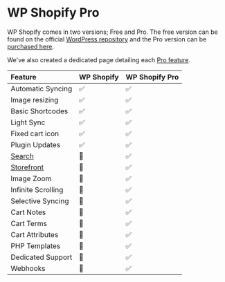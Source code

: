 # WP Shopify Pro

WP Shopify comes in two versions; Free and Pro. The free version can be found on the official [WordPress repository](https://wordpress.org/plugins/wpshopify/) and the Pro version can be [purchased here](https://wpshop.io/purchase?utm_medium=docs&utm_source=license&utm_campaign=upgrade).

We've also created a dedicated page detailing each [Pro feature](https://wpshop.io/pro-features?utm_medium=docs&utm_source=license&utm_campaign=upgrade).

| Feature                                 | WP Shopify                     | WP Shopify Pro                 |
| :-------------------------------------- | :----------------------------- | :----------------------------- |
| Automatic Syncing                       | <span class="icon-l">✅</span> | <span class="icon-l">✅</span> |
| Image resizing                          | <span class="icon-l">✅</span> | <span class="icon-l">✅</span> |
| Basic Shortcodes                        | <span class="icon-l">✅</span> | <span class="icon-l">✅</span> |
| Light Sync                              | <span class="icon-l">✅</span> | <span class="icon-l">✅</span> |
| Fixed cart icon                         | <span class="icon-l">✅</span> | <span class="icon-l">✅</span> |
| Plugin Updates                          | <span class="icon-l">✅</span> | <span class="icon-l">✅</span> |
| [Search](shortcodes/wps_search)         | <span class="icon-l">🚫</span> | <span class="icon-l">✅</span> |
| [Storefront](shortcodes/wps_storefront) | <span class="icon-l">🚫</span> | <span class="icon-l">✅</span> |
| Image Zoom                              | <span class="icon-l">🚫</span> | <span class="icon-l">✅</span> |
| Infinite Scrolling                      | <span class="icon-l">🚫</span> | <span class="icon-l">✅</span> |
| Selective Syncing                       | <span class="icon-l">🚫</span> | <span class="icon-l">✅</span> |
| Cart Notes                              | <span class="icon-l">🚫</span> | <span class="icon-l">✅</span> |
| Cart Terms                              | <span class="icon-l">🚫</span> | <span class="icon-l">✅</span> |
| Cart Attributes                         | <span class="icon-l">🚫</span> | <span class="icon-l">✅</span> |
| PHP Templates                           | <span class="icon-l">🚫</span> | <span class="icon-l">✅</span> |
| Dedicated Support                       | <span class="icon-l">🚫</span> | <span class="icon-l">✅</span> |
| Webhooks                                | <span class="icon-l">🚫</span> | <span class="icon-l">✅</span> |
